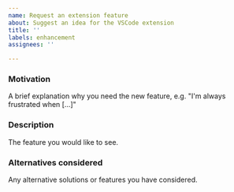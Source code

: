 ```yaml
---
name: Request an extension feature
about: Suggest an idea for the VSCode extension
title: ''
labels: enhancement
assignees: ''

---
```


### Motivation
A brief explanation why you need the new feature, e.g. "I'm always frustrated when [...]"

### Description
The feature you would like to see.

### Alternatives considered
Any alternative solutions or features you have considered.
